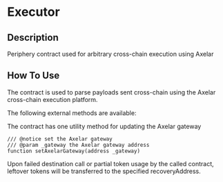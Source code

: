 # Executor

## Description

Periphery contract used for arbitrary cross-chain execution using Axelar

## How To Use

The contract is used to parse payloads sent cross-chain using the Axelar cross-chain execution platform.

The following external methods are available:

The contract has one utility method for updating the Axelar gateway

```solidity
/// @notice set the Axelar gateway
/// @param _gateway the Axelar gateway address
function setAxelarGateway(address _gateway)
```

Upon failed destination call or partial token usage by the called contract, leftover tokens will be transferred to the specified recoveryAddress.
